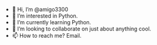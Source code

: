 - 👋 Hi, I’m @amigo3300
- 👀 I’m interested in Python.
- 🌱 I’m currently learning Python.
- 💞️ I’m looking to collaborate on just about anything cool.
- 📫 How to reach me? Email.

<!---
amigo3300/amigo3300 is a ✨ special ✨ repository because its `README.md` (this file) appears on your GitHub profile.
You can click the Preview link to take a look at your changes.
--->
